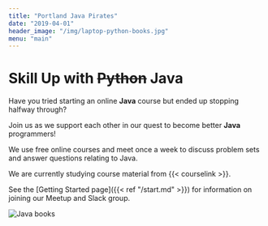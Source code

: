 ```yaml
---
title: "Portland Java Pirates"
date: "2019-04-01"
header_image: "/img/laptop-python-books.jpg"
menu: "main"
---
```


# Skill Up with ~~Python~~ Java

Have you tried starting an online **Java** course but ended up stopping halfway through? 

Join us as we support each other in our quest to become better **Java** programmers!

We use free online courses and meet once a week to discuss problem sets and answer questions relating to Java.

We are currently studying course material from {{< courselink >}}.

See the [Getting Started page]({{< ref "/start.md" >}}) for information on joining our Meetup and Slack group.

![Java books](/img/java/java-books.jpg)
